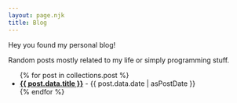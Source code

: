 ```yaml
---
layout: page.njk
title: Blog
---
```


Hey you found my personal blog!

Random posts mostly related to my life or simply programming stuff.

<ul class="blog_post_list" role="list">
{% for post in collections.post %}
<li><a href="{{post.url}}"><b>{{ post.data.title }}</b></a> - {{ post.data.date | asPostDate }}</li>
{% endfor %}
</ul>
